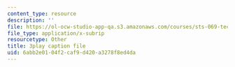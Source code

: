 ```yaml
---
content_type: resource
description: ''
file: https://ol-ocw-studio-app-qa.s3.amazonaws.com/courses/sts-069-technology-in-a-dangerous-world-fall-2002/6abb2e0104f2caf9d420a3278f8ed4da_s_dn2M7JWy8.srt
file_type: application/x-subrip
resourcetype: Other
title: 3play caption file
uid: 6abb2e01-04f2-caf9-d420-a3278f8ed4da
---
```

